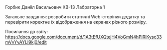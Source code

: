 Горбик Данііл Васильович КВ-13
Лабраторна 1

Загальне завдання: розробити статичні Web-сторінки додатку та перевірити коректне їх відображення на екранах різного розміру.

Посилання до звіту: https://docs.google.com/document/d/1A3tEfUXQtejH4VoGmN4hPlRlKysc33mVvYvAYLI9kj0/edit

